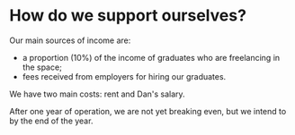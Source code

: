 # How do we support ourselves?

Our main sources of income are:
+ a proportion (10%) of the income of graduates who are freelancing in the space;
+ fees received from employers for hiring our graduates.

We have two main costs: rent and Dan's salary.

After one year of operation, we are not yet breaking even, but we intend to by the end of the year.
